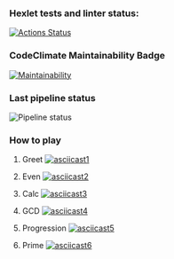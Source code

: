 ### Hexlet tests and linter status:
[![Actions Status](https://github.com/ya-makariy/java-project-lvl1/workflows/hexlet-check/badge.svg)](https://github.com/ya-makariy/java-project-lvl1/actions)

### CodeClimate Maintainability Badge
[![Maintainability](https://api.codeclimate.com/v1/badges/c5a301a07072a63be82c/maintainability)](https://codeclimate.com/github/ya-makariy/java-project-lvl1/maintainability)

### Last pipeline status
![[Pipeline status](https://github.com/ya-makariy/java-project-lvl1/actions/workflows/build.yml/badge.svg)](https://github.com/ya-makariy/java-project-lvl1/actions)

### How to play
1. Greet
[![asciicast1](https://asciinema.org/a/449947.png)](https://asciinema.org/a/449947)

2. Even
[![asciicast2](https://asciinema.org/a/449948.png)](https://asciinema.org/a/449948)

3. Calc
[![asciicast3](https://asciinema.org/a/449949.png)](https://asciinema.org/a/449949)

4. GCD
[![asciicast4](https://asciinema.org/a/449950.png)](https://asciinema.org/a/449950)

5. Progression
[![asciicast5](https://asciinema.org/a/449951.png)](https://asciinema.org/a/449951)

6. Prime
[![asciicast6](https://asciinema.org/a/449952.png)](https://asciinema.org/a/449952)